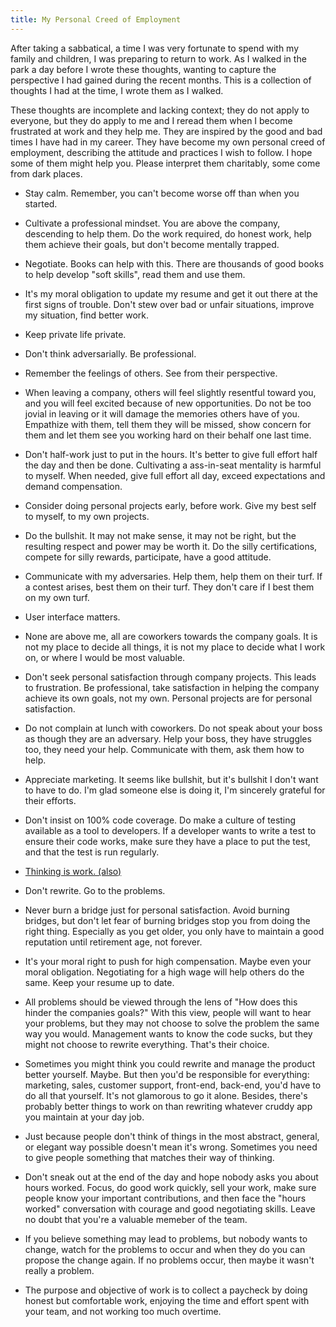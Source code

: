 ```yaml
---
title: My Personal Creed of Employment
---
```


After taking a sabbatical, a time I was very fortunate to spend with my family and children, I was preparing to return to work. As I walked in the park a day before I wrote these thoughts, wanting to capture the perspective I had gained during the recent months. This is a collection of thoughts I had at the time, I wrote them as I walked.

These thoughts are incomplete and lacking context; they do not apply to everyone, but they do apply to me and I reread them when I become frustrated at work and they help me. They are inspired by the good and bad times I have had in my career. They have become my own personal creed of employment, describing the attitude and practices I wish to follow. I hope some of them might help you. Please interpret them charitably, some come from dark places.

- Stay calm. Remember, you can't become worse off than when you started.

- Cultivate a professional mindset. You are above the company, descending to help them. Do the work required, do honest work, help them achieve their goals, but don't become mentally trapped.

- Negotiate. Books can help with this. There are thousands of good books to help develop "soft skills", read them and use them.

- It's my moral obligation to update my resume and get it out there at the first signs of trouble. Don't stew over bad or unfair situations, improve my situation, find better work.

- Keep private life private.

- Don't think adversarially. Be professional.

- Remember the feelings of others. See from their perspective.

- When leaving a company, others will feel slightly resentful toward you, and you will feel excited because of new opportunities. Do not be too jovial in leaving or it will damage the memories others have of you. Empathize with them, tell them they will be missed, show concern for them and let them see you working hard on their behalf one last time.

- Don't half-work just to put in the hours. It's better to give full effort half the day and then be done. Cultivating a ass-in-seat mentality is harmful to myself. When needed, give full effort all day, exceed expectations and demand compensation.

- Consider doing personal projects early, before work. Give my best self to myself, to my own projects.

- Do the bullshit. It may not make sense, it may not be right, but the resulting respect and power may be worth it. Do the silly certifications, compete for silly rewards, participate, have a good attitude.

- Communicate with my adversaries. Help them, help them on their turf. If a contest arises, best them on their turf. They don't care if I best them on my own turf.

- User interface matters.

- None are above me, all are coworkers towards the company goals. It is not my place to decide all things, it is not my place to decide what I work on, or where I would be most valuable.

- Don't seek personal satisfaction through company projects. This leads to frustration. Be professional, take satisfaction in helping the company achieve its own goals, not my own. Personal projects are for personal satisfaction.

- Do not complain at lunch with coworkers. Do not speak about your boss as though they are an adversary. Help your boss, they have struggles too, they need your help. Communicate with them, ask them how to help.

- Appreciate marketing. It seems like bullshit, but it's bullshit I don't want to have to do. I'm glad someone else is doing it, I'm sincerely grateful for their efforts.

- Don't insist on 100% code coverage. Do make a culture of testing available as a tool to developers. If a developer wants to write a test to ensure their code works, make sure they have a place to put the test, and that the test is run regularly.

- [Thinking is work. (also)](https://bellmar.medium.com/all-the-best-engineering-advice-i-stole-from-non-technical-people-eb7f90ca2f5f)

- Don't rewrite. Go to the problems.

- Never burn a bridge just for personal satisfaction. Avoid burning bridges, but don't let fear of burning bridges stop you from doing the right thing. Especially as you get older, you only have to maintain a good reputation until retirement age, not forever.

- It's your moral right to push for high compensation. Maybe even your moral obligation. Negotiating for a high wage will help others do the same. Keep your resume up to date.

- All problems should be viewed through the lens of "How does this hinder the companies goals?" With this view, people will want to hear your problems, but they may not choose to solve the problem the same way you would. Management wants to know the code sucks, but they might not choose to rewrite everything. That's their choice.

- Sometimes you might think you could rewrite and manage the product better yourself. Maybe. But then you'd be responsible for everything: marketing, sales, customer support, front-end, back-end, you'd have to do all that yourself. It's not glamorous to go it alone. Besides, there's probably better things to work on than rewriting whatever cruddy app you maintain at your day job.

- Just because people don't think of things in the most abstract, general, or elegant way possible doesn't mean it's wrong. Sometimes you need to give people something that matches their way of thinking.

- Don't sneak out at the end of the day and hope nobody asks you about hours worked. Focus, do good work quickly, sell your work, make sure people know your important contributions, and then face the "hours worked" conversation with courage and good negotiating skills. Leave no doubt that you're a valuable memeber of the team.

- If you believe something may lead to problems, but nobody wants to change, watch for the problems to occur and when they do  you can propose the change again. If no problems occur, then maybe it wasn't really a problem.

- The purpose and objective of work is to collect a paycheck by doing honest but comfortable work, enjoying the time and effort spent with your team, and not working too much overtime.
